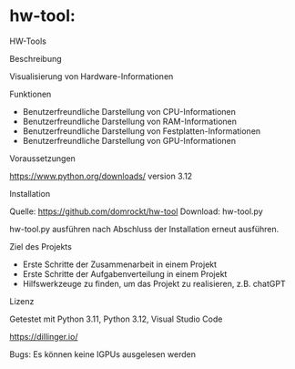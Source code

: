 # hw-tool:


HW-Tools


Beschreibung


Visualisierung von Hardware-Informationen


Funktionen


* Benutzerfreundliche Darstellung von CPU-Informationen
* Benutzerfreundliche Darstellung von RAM-Informationen
* Benutzerfreundliche Darstellung von Festplatten-Informationen
* Benutzerfreundliche Darstellung von GPU-Informationen

Voraussetzungen


https://www.python.org/downloads/ version 3.12


Installation


Quelle: https://github.com/domrockt/hw-tool
Download:  hw-tool.py 


hw-tool.py ausführen nach Abschluss der Installation erneut ausführen.


Ziel des Projekts 


* Erste Schritte der Zusammenarbeit in einem Projekt
* Erste Schritte der Aufgabenverteilung in einem Projekt
* Hilfswerkzeuge zu finden, um das Projekt zu realisieren, z.B. chatGPT 


Lizenz


Getestet mit Python 3.11, Python 3.12, Visual Studio Code

https://dillinger.io/

Bugs: Es können keine IGPUs ausgelesen werden